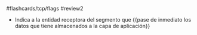 #flashcards/tcp/flags
#review2 

- Indica a la entidad receptora del segmento que {{pase de inmediato los datos que tiene almacenados a la capa de aplicación}}
